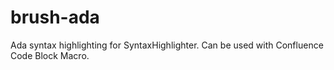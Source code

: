 # brush-ada
Ada syntax highlighting for SyntaxHighlighter.  Can be used with Confluence Code Block Macro.
